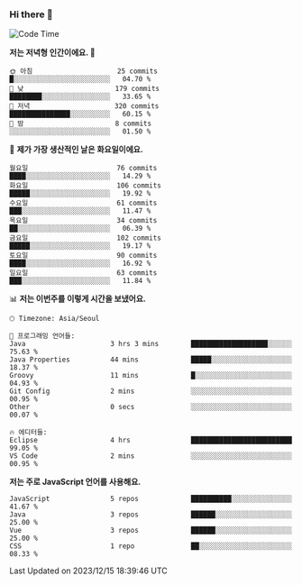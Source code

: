 ### Hi there 👋

<!--
**hi-aa/hi-aa** is a ✨ _special_ ✨ repository because its `README.md` (this file) appears on your GitHub profile.

Here are some ideas to get you started:

- 🔭 I’m currently working on ...
- 🌱 I’m currently learning ...
- 👯 I’m looking to collaborate on ...
- 🤔 I’m looking for help with ...
- 💬 Ask me about ...
- 📫 How to reach me: ...
- 😄 Pronouns: ...
- ⚡ Fun fact: ...
-->

<!--START_SECTION:waka-->
![Code Time](http://img.shields.io/badge/Code%20Time-46%20hrs%204%20mins-blue)

**저는 저녁형 인간이에요. 🦉** 

```text
🌞 아침                     25 commits          █░░░░░░░░░░░░░░░░░░░░░░░░   04.70 % 
🌆 낮　                     179 commits         ████████░░░░░░░░░░░░░░░░░   33.65 % 
🌃 저녁                     320 commits         ███████████████░░░░░░░░░░   60.15 % 
🌙 밤　                     8 commits           ░░░░░░░░░░░░░░░░░░░░░░░░░   01.50 % 
```
📅 **제가 가장 생산적인 날은 화요일이에요.** 

```text
월요일                      76 commits          ████░░░░░░░░░░░░░░░░░░░░░   14.29 % 
화요일                      106 commits         █████░░░░░░░░░░░░░░░░░░░░   19.92 % 
수요일                      61 commits          ███░░░░░░░░░░░░░░░░░░░░░░   11.47 % 
목요일                      34 commits          ██░░░░░░░░░░░░░░░░░░░░░░░   06.39 % 
금요일                      102 commits         █████░░░░░░░░░░░░░░░░░░░░   19.17 % 
토요일                      90 commits          ████░░░░░░░░░░░░░░░░░░░░░   16.92 % 
일요일                      63 commits          ███░░░░░░░░░░░░░░░░░░░░░░   11.84 % 
```


📊 **저는 이번주를 이렇게 시간을 보냈어요.** 

```text
🕑︎ Timezone: Asia/Seoul

💬 프로그래밍 언어들: 
Java                     3 hrs 3 mins        ███████████████████░░░░░░   75.63 % 
Java Properties          44 mins             █████░░░░░░░░░░░░░░░░░░░░   18.37 % 
Groovy                   11 mins             █░░░░░░░░░░░░░░░░░░░░░░░░   04.93 % 
Git Config               2 mins              ░░░░░░░░░░░░░░░░░░░░░░░░░   00.95 % 
Other                    0 secs              ░░░░░░░░░░░░░░░░░░░░░░░░░   00.07 % 

🔥 에디터들: 
Eclipse                  4 hrs               █████████████████████████   99.05 % 
VS Code                  2 mins              ░░░░░░░░░░░░░░░░░░░░░░░░░   00.95 % 
```

**저는 주로 JavaScript 언어를 사용해요.** 

```text
JavaScript               5 repos             ██████████░░░░░░░░░░░░░░░   41.67 % 
Java                     3 repos             ██████░░░░░░░░░░░░░░░░░░░   25.00 % 
Vue                      3 repos             ██████░░░░░░░░░░░░░░░░░░░   25.00 % 
CSS                      1 repo              ██░░░░░░░░░░░░░░░░░░░░░░░   08.33 % 
```




 Last Updated on 2023/12/15 18:39:46 UTC
<!--END_SECTION:waka-->
